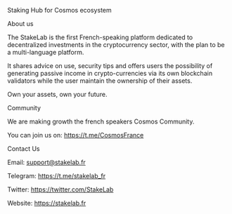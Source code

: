 Staking Hub for Cosmos ecosystem
 
 
About us

The StakeLab is the first French-speaking platform dedicated to decentralized investments in the cryptocurrency sector, with the plan to be a multi-language platform.
 
It shares advice on use, security tips and offers users the possibility of generating passive income in crypto-currencies via its own blockchain validators while the user maintain the ownership of their assets.
 
Own your assets, own your future.
 
 
Community

We are making growth the french speakers Cosmos Community.

You can join us on: https://t.me/CosmosFrance


Contact Us

Email: support@stakelab.fr

Telegram: https://t.me/stakelab_fr

Twitter: https://twitter.com/StakeLab

Website: https://stakelab.fr
